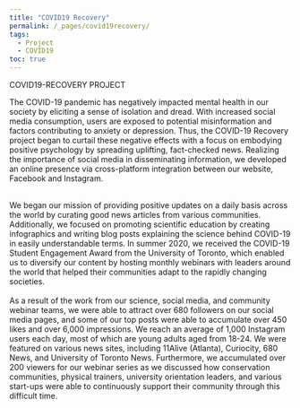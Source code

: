 ```yaml
---
title: "COVID19 Recovery"
permalink: /_pages/covid19recovery/
tags:
  - Project
  - COVID19
toc: true
---
```


COVID19-RECOVERY PROJECT

The COVID-19 pandemic has negatively impacted mental health in our society by eliciting a sense of isolation and dread. With increased social media consumption, users are exposed to potential misinformation and factors contributing to anxiety or depression. Thus, the COVID-19 Recovery project began to curtail these negative effects with a focus on embodying positive psychology by spreading uplifting, fact-checked news. Realizing the importance of social media in disseminating information, we developed an online presence via cross-platform integration between our website, Facebook and Instagram. 

<br/>
We began our mission of providing positive updates on a daily basis across the world by curating good news articles from various communities. Additionally, we focused on promoting scientific education by creating infographics and writing blog posts explaining the science behind COVID-19 in easily understandable terms. In summer 2020, we received the COVID-19 Student Engagement Award from the University of Toronto, which enabled us to diversify our content by hosting monthly webinars with leaders around the world that helped their communities adapt to the rapidly changing societies.
<br/>
<br/>
As a result of the work from our science, social media, and community webinar teams, we were able to attract over 680 followers on our social media pages, and some of our top posts were able to accumulate over 450 likes and over 6,000 impressions. We reach an average of 1,000 Instagram users each day, most of which are young adults aged from 18-24. We were featured on various news sites, including 11Alive (Atlanta), Curiocity, 680 News, and University of Toronto News. Furthermore, we accumulated over 200 viewers for our webinar series as we discussed how conservation communities, physical trainers, university orientation leaders, and various start-ups were able to continuously support their community through this difficult time. 
